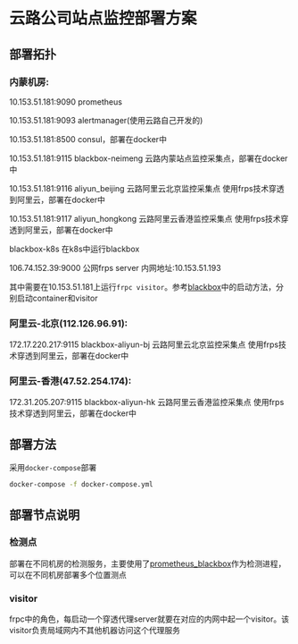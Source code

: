 云路公司站点监控部署方案
===

## 部署拓扑

### 内蒙机房:

10.153.51.181:9090 prometheus

10.153.51.181:9093 alertmanager(使用云路自己开发的)

10.153.51.181:8500 consul，部署在docker中

10.153.51.181:9115 blackbox-neimeng 云路内蒙站点监控采集点，部署在docker中

10.153.51.181:9116 aliyun_beijing 云路阿里云北京监控采集点 使用frps技术穿透到阿里云，部署在docker中

10.153.51.181:9117 aliyun_hongkong 云路阿里云香港监控采集点 使用frps技术穿透到阿里云，部署在docker中

blackbox-k8s 在k8s中运行blackbox

106.74.152.39:9000 公网frps server 内网地址:10.153.51.193

其中需要在10.153.51.181上运行`frpc visitor`。参考[blackbox](blackbox)中的启动方法，分别启动container和visitor
### 阿里云-北京(112.126.96.91):
172.17.220.217:9115 blackbox-aliyun-bj 云路阿里云北京监控采集点 使用frps技术穿透到阿里云，部署在docker中
### 阿里云-香港(47.52.254.174):
172.31.205.207:9115 blackbox-aliyun-hk 云路阿里云香港监控采集点 使用frps技术穿透到阿里云，部署在docker中


## 部署方法
采用`docker-compose`部署
```bash
docker-compose -f docker-compose.yml
```
## 部署节点说明
### 检测点
部署在不同机房的检测服务，主要使用了[prometheus_blackbox](http://yunludev3.htyunlu.com/ams/adc/blackbox_exporter)作为检测进程，可以在不同机房部署多个位置测点
### visitor
frpc中的角色，每启动一个穿透代理server就要在对应的内网中起一个visitor。该visitor负责局域网内不其他机器访问这个代理服务


